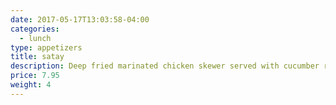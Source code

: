 ```yaml
---
date: 2017-05-17T13:03:58-04:00
categories:
  - lunch
type: appetizers
title: satay
description: Deep fried marinated chicken skewer served with cucumber relish & asian peanut sauce.
price: 7.95
weight: 4
---
```

